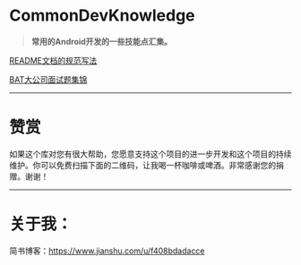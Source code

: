 # CommonDevKnowledge

> **常用的Android开发的一些技能点汇集。**


[README文档的规范写法](https://github.com/AweiLoveAndroid/CommonDevKnowledge/blob/master/github_README/README%E6%96%87%E6%A1%A3%E7%9A%84%E8%A7%84%E8%8C%83%E5%86%99%E6%B3%95.md)

[BAT大公司面试题集锦](https://github.com/AweiLoveAndroid/CommonDevKnowledge/blob/master/interview/%E5%A4%A7%E5%85%AC%E5%8F%B8%E9%9D%A2%E8%AF%95%E9%A2%98%E7%9B%AE%E6%B1%87%E6%80%BB.md)

----

# 赞赏

如果这个库对您有很大帮助，您愿意支持这个项目的进一步开发和这个项目的持续维护。你可以免费扫描下面的二维码，让我喝一杯咖啡或啤酒。非常感谢您的捐赠。谢谢！


----

# 关于我：

简书博客：https://www.jianshu.com/u/f408bdadacce
